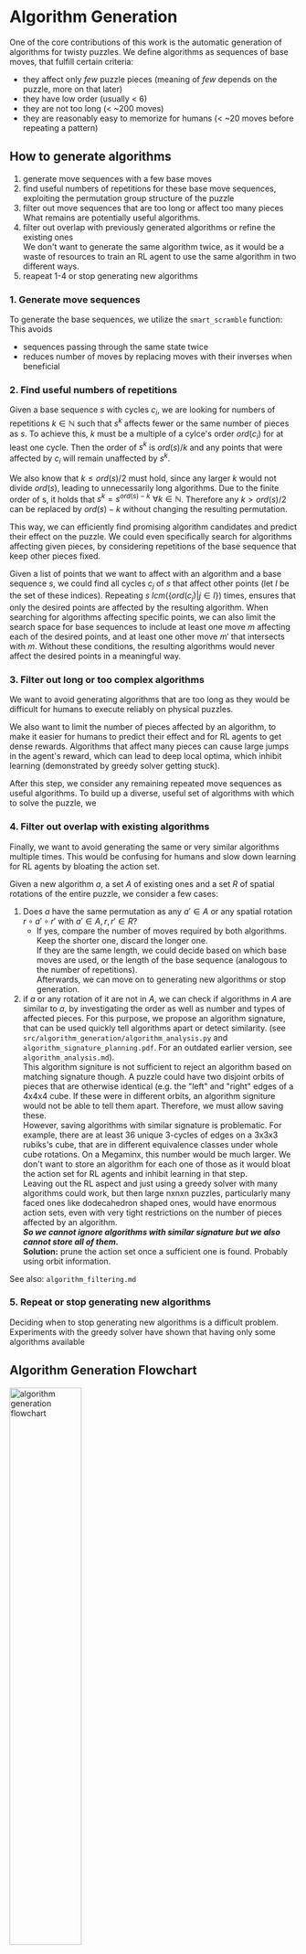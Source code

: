 # Algorithm Generation

One of the core contributions of this work is the automatic generation of algorithms for twisty puzzles. We define algorithms as sequences of base moves, that fulfill certain criteria:
- they affect only _few_ puzzle pieces (meaning of _few_ depends on the puzzle, more on that later)
- they have low order (usually < 6)
- they are not too long (< ~200 moves)
- they are reasonably easy to memorize for humans (< ~20 moves before repeating a pattern)

## How to generate algorithms
1. generate move sequences with a few base moves
2. find useful numbers of repetitions for these base move sequences, exploiting the permutation group structure of the puzzle
3. filter out move sequences that are too long or affect too many pieces  
   What remains are potentially useful algorithms.
4. filter out overlap with previously generated algorithms or refine the existing ones  
   We don't want to generate the same algorithm twice, as it would be a waste of resources to train an RL agent to use the same algorithm in two different ways.
5. reapeat 1-4 or stop generating new algorithms

### 1. Generate move sequences
To generate the base sequences, we utilize the `smart_scramble` function: This avoids
- sequences passing through the same state twice
- reduces number of moves by replacing moves with their inverses when beneficial

### 2. Find useful numbers of repetitions
Given a base sequence $s$ with cycles $c_i$, we are looking for numbers of repetitions $k \in \mathbb{N}$ such that $s^k$ affects fewer or the same number of pieces as $s$. To achieve this, $k$ must be a multiple of a cylce's order $ord(c_i)$ for at least one cycle. Then the order of $s^k$ is $ord(s)/k$ and any points that were affected by $c_i$ will remain unaffected by $s^k$.

We also know that $k\leq ord(s)/2$ must hold, since any larger $k$ would not divide $ord(s)$, leading to unnecessarily long algorithms. Due to the finite order of s, it holds that $s^k = s^{ord(s)-k} \,\, \forall k \in \mathbb{N}$. Therefore any $k > ord(s)/2$ can be replaced by $ord(s)-k$ without changing the resulting permutation.

This way, we can efficiently find promising algorithm candidates and predict their effect on the puzzle. We could even specifically search for algorithms affecting given pieces, by considering repetitions of the base sequence that keep other pieces fixed.

Given a list of points that we want to affect with an algorithm and a base sequence $s$, we could find all cycles $c_j$ of $s$ that affect other points (let $I$ be the set of these indices). Repeating $s$ $lcm(\{ord(c_j) | j \in I\})$ times, ensures that only the desired points are affected by the resulting algorithm.
When searching for algorithms affecting specific points, we can also limit the search space for base sequences to include at least one move $m$ affecting each of the desired points, and at least one other move $m'$ that intersects with $m$. Without these conditions, the resulting algorithms would never affect the desired points in a meaningful way.

### 3. Filter out long or too complex algorithms
We want to avoid generating algorithms that are too long as they would be difficult for humans to execute reliably on physical puzzles.

We also want to limit the number of pieces affected by an algorithm, to make it easier for humans to predict their effect and for RL agents to get dense rewards. Algorithms that affect  many pieces can cause large jumps in the agent's reward, which can lead to deep local optima, which inhibit learning (demonstrated by greedy solver getting stuck).

After this step, we consider any remaining repeated move sequences as useful algorithms. To build up a diverse, useful set of algorithms with which to solve the puzzle, we 

### 4. Filter out overlap with existing algorithms
Finally, we want to avoid generating the same or very similar algorithms multiple times. This would be confusing for humans and slow down learning for RL agents by bloating the action set.

Given a new algorithm $a$, a set $A$ of existing ones and a set $R$ of spatial rotations of the entire puzzle, we consider a few cases:
1. Does $a$ have the same permutation as any $a' \in A$ or any spatial rotation $r \circ a' \circ r'$ with $a' \in A, r, r' \in R$?  
   - If yes, compare the number of moves required by both algorithms. Keep the shorter one, discard the longer one.  
        If they are the same length, we could decide based on which base moves are used, or the length of the base sequence (analogous to the number of repetitions).  
        Afterwards, we can move on to generating new algorithms or stop generation.
2. if $a$ or any rotation of it are not in $A$, we can check if algorithms in $A$ are similar to $a$, by investigating the order as well as number and types of affected pieces. For this purpose, we propose an algorithm signature, that can be used quickly tell algorithms apart or detect similarity. (see `src/algorithm_generation/algorithm_analysis.py` and `algorithm_signature_planning.pdf`. For an outdated earlier version, see `algorithm_analysis.md`).  
This algorithm signiture is not sufficient to reject an algorithm based on matching signature though. A puzzle could have two disjoint orbits of pieces that are otherwise identical (e.g. the "left" and "right" edges of a 4x4x4 cube. If these were in different orbits, an algorithm signiture would not be able to tell them apart. Therefore, we must allow saving these.  
However, saving algorithms with similar signature is problematic. For example, there are at least 36 unique  3-cycles of edges on a 3x3x3 rubiks's cube, that are in different equivalence classes under whole cube rotations. On a Megaminx, this number would be much larger. We don't want to store an algorithm for each one of those as it would bloat the action set for RL agents and inhibit learning in that step.  
Leaving out the RL aspect and just using a greedy solver with many algorithms could work, but then large nxnxn puzzles, particularly many faced ones like dodecahedron shaped ones, would have enormous action sets, even with very tight restrictions on the number of pieces affected by an algorithm.  
___So we cannot ignore algorithms with similar signature but we also cannot store all of them.___  
**Solution:** prune the action set once a sufficient one is found. Probably using orbit information.

See also: `algorithm_filtering.md`

### 5. Repeat or stop generating new algorithms
Deciding when to stop generating new algorithms is a difficult problem. Experiments with the greedy solver have shown that having only some algorithms available

## Algorithm Generation Flowchart
<!-- ![algorithm generation flowchart](algorithm_generation_flowchart.png) -->
<!-- smaller html image: -->
<img src="algorithm_generation_flowchart.png" alt="algorithm generation flowchart" width="50%"/>


## Ideas for advanced algorithm generation
### 1. Dynamic algorithm generation based on greedy solver
Part 2 of this method describes how to find algorithms targetting specific points. This could be used to dynamically find algorithms solving the puzzle in steps.

At first, find any algorithm. Then, over many scrambles and greedy solves optimizing the reward function, we can differentiate pieces that can be solved with the exisitng algorihtms from those that can't. We can then generate new algorithms targetting only the unsolved pieces. This prevents making the action set for RL agents unnecessarily large.

#### Positive effects of this approach

- This allows enables solutions to follow a common strategy used by humans: first solve a few pieces while ignoring the rest, then solve the rest in similar steps, ignoring some others.
This can be useful, as it simplifies the algorithms needed to solve the puzzle.
Example: When we start our solution by solving the corners of a Rubik's cube, we don't have to avoid affecting the edges. We only try to avoid undoing existing progress.

![stepwise solution to Rubik's cube](stepwise_rubiks_cube_solution.jpg)
(image taken from [cubelelo.com](https://www.cubelelo.com/cdn/shop/articles/how_to_solve_rubiks_cube_1200x.jpg?v=1669713926), _cropped to remove text_) <!-- TODO: replace with own image -->

- This would solve the problem of having multiple algorithms of different orders affecting the same or similar pieces.

- This technique could provide a good indication when to stop searching for new algorithms: If the greedy solver can solve a high proportion of states, we can assume that the action set is sufficient for the RL agent to efficiently learn a good policy.

### 2. Advanced algorithm generation through conjugation
current algorithm generation cannot easily find some popular algorithms because they don't follow the structure n*(base_sequence). Instead, they are better described by a sequence mAmAm^-2, where A is the base sequence and m is a setup move that gets undone afterwards.

### 3. Advanced algorithm generation by recording piece effects
This idea relaxes the condition on the number of pieces an algorithm can affect.

1. categorize permutations into:  
   a) those that _move_ pieces around the puzzle (cycles go between different pieces)  
   b) those that _rotate_ pieces in-place (all cycles are within a single piece)  
   c) those that both _move_ and _rotate_ pieces
   For each affected piece, store, whether it is _moved_, _rotated_.
2. a new algorithm affecting more than a few pieces can still be accepted, if other algorithms can counteract its side-effects. We may find one algorithm that only rotates pieces in-place and another that moves some while rotating others. In some cases, these could be combined to create a single new algorithm that only moves pieces.  
   Such cases could be identified by checking the classification of each piece affected. The goal would then be to find algorithms that are in categories (a) or (b). For new algorithms in (c), we search through existing algorithms to find a pair that can counteract the side-effects of the new one.


# end condition: Group pieces/ points into orbits.
applies the same for points

using random scrambles, record where each piece can move.
Collect this info into a list of possible positions for each piece. To get more complete information, merge the orbits of pieces as soon as one overlapping position is found. This way, we can find out which pieces can be interchanged and which can't.

This process can be recreated using just algorithms and spatial rotations to measure when we have found sufficiently many algorithms to solve the puzzle without base moves.

Withenough algorithms, it may be feasible, if not advantageous to train an AI using no base moves and instead just algorithms and symmetries.

Try adding a binary neuron: 1 if last action was a spatial rotation, 0 otherwise. Then, punish the agent for using two spatial rotations in a row. (the extra neuron is required for this to remain an MDP).

When calculating piece orbits from algorithms, don't apply rotations as moves but rather wrap algorithms in rotations as conjuggates (e.g. $r^{-1} a r$ instead of $a$). Otherwise, whole puzzle rotations could join orbits that may not be connected when just considering base moves.
It certainly is a problem without symmetry filtering (example: skewb), but with symmetry filtering (see OneNote), it be irrelevant.

## Potential efficiency improvement
We can consider solving the permutations within each orbit as a subproblem, that usually has a much smaller state space than the entire puzzle, but can still be represented the same way: as a permutation group. If we find a set of algorithms that can generate all valid permutations of an orbit, we have solved that subproblem. If we achieve this independently for every orbit, we know that we have found a sufficient set of algorithms to solve the entire puzzle.

This is not guaranteed to work for all puzzles though. It's possible, that for some puzzles and some orbit within them, there is no algorithm (especially not one meeting our other requirements) that only affects pieces in that orbit. Some orbits may always be linked to others and cannot be solved independently. In such cases, checking for the end condition described above would be wasted time.
